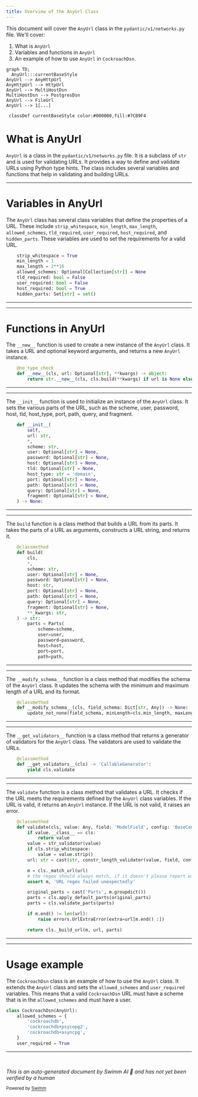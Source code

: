 ```yaml
---
title: Overview of the AnyUrl Class
---
```

This document will cover the `AnyUrl` class in the `pydantic/v1/networks.py` file. We'll cover:

1. What is `AnyUrl`
2. Variables and functions in `AnyUrl`
3. An example of how to use `AnyUrl` in `CockroachDsn`.

```mermaid
graph TD;
  AnyUrl:::currentBaseStyle
AnyUrl --> AnyHttpUrl
AnyHttpUrl --> HttpUrl
AnyUrl --> MultiHostDsn
MultiHostDsn --> PostgresDsn
AnyUrl --> FileUrl
AnyUrl --> 1[...]

 classDef currentBaseStyle color:#000000,fill:#7CB9F4
```

# What is AnyUrl

`AnyUrl` is a class in the `pydantic/v1/networks.py` file. It is a subclass of `str` and is used for validating URLs. It provides a way to define and validate URLs using Python type hints. The class includes several variables and functions that help in validating and building URLs.

<SwmSnippet path="/pydantic/v1/networks.py" line="172">

---

# Variables in AnyUrl

The `AnyUrl` class has several class variables that define the properties of a URL. These include `strip_whitespace`, `min_length`, `max_length`, `allowed_schemes`, `tld_required`, `user_required`, `host_required`, and `hidden_parts`. These variables are used to set the requirements for a valid URL.

```python
    strip_whitespace = True
    min_length = 1
    max_length = 2**16
    allowed_schemes: Optional[Collection[str]] = None
    tld_required: bool = False
    user_required: bool = False
    host_required: bool = True
    hidden_parts: Set[str] = set()
```

---

</SwmSnippet>

<SwmSnippet path="/pydantic/v1/networks.py" line="183">

---

# Functions in AnyUrl

The `__new__` function is used to create a new instance of the `AnyUrl` class. It takes a URL and optional keyword arguments, and returns a new `AnyUrl` instance.

```python
    @no_type_check
    def __new__(cls, url: Optional[str], **kwargs) -> object:
        return str.__new__(cls, cls.build(**kwargs) if url is None else url)

```

---

</SwmSnippet>

<SwmSnippet path="/pydantic/v1/networks.py" line="187">

---

The `__init__` function is used to initialize an instance of the `AnyUrl` class. It sets the various parts of the URL, such as the scheme, user, password, host, tld, host_type, port, path, query, and fragment.

```python
    def __init__(
        self,
        url: str,
        *,
        scheme: str,
        user: Optional[str] = None,
        password: Optional[str] = None,
        host: Optional[str] = None,
        tld: Optional[str] = None,
        host_type: str = 'domain',
        port: Optional[str] = None,
        path: Optional[str] = None,
        query: Optional[str] = None,
        fragment: Optional[str] = None,
    ) -> None:
```

---

</SwmSnippet>

<SwmSnippet path="/pydantic/v1/networks.py" line="214">

---

The `build` function is a class method that builds a URL from its parts. It takes the parts of a URL as arguments, constructs a URL string, and returns it.

```python
    @classmethod
    def build(
        cls,
        *,
        scheme: str,
        user: Optional[str] = None,
        password: Optional[str] = None,
        host: str,
        port: Optional[str] = None,
        path: Optional[str] = None,
        query: Optional[str] = None,
        fragment: Optional[str] = None,
        **_kwargs: str,
    ) -> str:
        parts = Parts(
            scheme=scheme,
            user=user,
            password=password,
            host=host,
            port=port,
            path=path,
```

---

</SwmSnippet>

<SwmSnippet path="/pydantic/v1/networks.py" line="258">

---

The `__modify_schema__` function is a class method that modifies the schema of the `AnyUrl` class. It updates the schema with the minimum and maximum length of a URL and its format.

```python
    @classmethod
    def __modify_schema__(cls, field_schema: Dict[str, Any]) -> None:
        update_not_none(field_schema, minLength=cls.min_length, maxLength=cls.max_length, format='uri')

```

---

</SwmSnippet>

<SwmSnippet path="/pydantic/v1/networks.py" line="262">

---

The `__get_validators__` function is a class method that returns a generator of validators for the `AnyUrl` class. The validators are used to validate the URLs.

```python
    @classmethod
    def __get_validators__(cls) -> 'CallableGenerator':
        yield cls.validate

```

---

</SwmSnippet>

<SwmSnippet path="/pydantic/v1/networks.py" line="266">

---

The `validate` function is a class method that validates a URL. It checks if the URL meets the requirements defined by the `AnyUrl` class variables. If the URL is valid, it returns an `AnyUrl` instance. If the URL is not valid, it raises an error.

```python
    @classmethod
    def validate(cls, value: Any, field: 'ModelField', config: 'BaseConfig') -> 'AnyUrl':
        if value.__class__ == cls:
            return value
        value = str_validator(value)
        if cls.strip_whitespace:
            value = value.strip()
        url: str = cast(str, constr_length_validator(value, field, config))

        m = cls._match_url(url)
        # the regex should always match, if it doesn't please report with details of the URL tried
        assert m, 'URL regex failed unexpectedly'

        original_parts = cast('Parts', m.groupdict())
        parts = cls.apply_default_parts(original_parts)
        parts = cls.validate_parts(parts)

        if m.end() != len(url):
            raise errors.UrlExtraError(extra=url[m.end() :])

        return cls._build_url(m, url, parts)
```

---

</SwmSnippet>

<SwmSnippet path="/pydantic/v1/networks.py" line="504">

---

# Usage example

The `CockroachDsn` class is an example of how to use the `AnyUrl` class. It extends the `AnyUrl` class and sets the `allowed_schemes` and `user_required` variables. This means that a valid `CockroachDsn` URL must have a scheme that is in the `allowed_schemes` and must have a user.

```python
class CockroachDsn(AnyUrl):
    allowed_schemes = {
        'cockroachdb',
        'cockroachdb+psycopg2',
        'cockroachdb+asyncpg',
    }
    user_required = True
```

---

</SwmSnippet>

&nbsp;

*This is an auto-generated document by Swimm AI 🌊 and has not yet been verified by a human*

<SwmMeta version="3.0.0" repo-id="Z2l0aHViJTNBJTNBREVNTy1weWRhbnRpYyUzQSUzQWdpbGFkbmF2b3Q=" repo-name="DEMO-pydantic" doc-type="class"><sup>Powered by [Swimm](/)</sup></SwmMeta>
